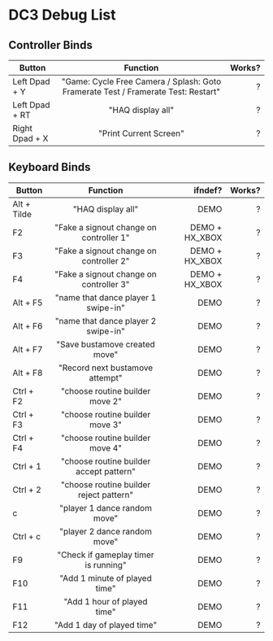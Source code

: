 # DC3 Debug List
 
## Controller Binds

| Button           | Function      | Works?  |
| ------------- |:-------------:| -----:|
| Left Dpad + Y      | "Game: Cycle Free Camera / Splash: Goto Framerate Test / Framerate Test: Restart" | ? |
| Left Dpad + RT      | "HAQ display all"      |   ? |
| Right Dpad + X   | "Print Current Screen"      |    ? |

## Keyboard Binds

| Button           | Function      | ifndef?  | Works?  |
| ------------- |:-------------:| -----:| -----:|
| Alt + Tilde      | "HAQ display all"      |   DEMO |   ? |
| F2      | "Fake a signout change on controller 1"      |   DEMO + HX_XBOX |   ? |
| F3      | "Fake a signout change on controller 2"      |   DEMO + HX_XBOX |   ? |
| F4      | "Fake a signout change on controller 3"      |   DEMO + HX_XBOX |   ? |
| Alt + F5      | "name that dance player 1 swipe-in"      |   DEMO |   ? |
| Alt + F6      | "name that dance player 2 swipe-in"      |   DEMO |   ? |
| Alt + F7      |  "Save bustamove created move"      |   DEMO |   ? |
| Alt + F8      |  "Record next bustamove attempt"      |   DEMO |   ? |
| Ctrl + F2      |  "choose routine builder move 2"      |   DEMO |   ? |
| Ctrl + F3      |  "choose routine builder move 3"      |   DEMO |   ? |
| Ctrl + F4      |  "choose routine builder move 4"      |   DEMO |   ? |
| Ctrl + 1      |  "choose routine builder accept pattern"      |   DEMO |   ? |
| Ctrl + 2      |  "choose routine builder reject pattern"      |   DEMO |   ? |
| c      |  "player 1 dance random move"      |   DEMO |   ? |
| Ctrl + c      |  "player 2 dance random move"      |   DEMO |   ? |
| F9      | "Check if gameplay timer is running"      |   DEMO |   ? |
| F10     | "Add 1 minute of played time"      |   DEMO |   ? |
| F11     | "Add 1 hour of played time"       |   DEMO |   ? |
| F12     | "Add 1 day of played time"      |   DEMO |   ? |



